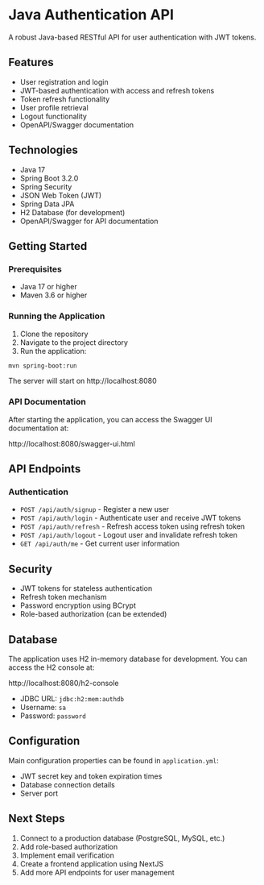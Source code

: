 # Java Authentication API

A robust Java-based RESTful API for user authentication with JWT tokens.

## Features

- User registration and login
- JWT-based authentication with access and refresh tokens
- Token refresh functionality
- User profile retrieval
- Logout functionality
- OpenAPI/Swagger documentation

## Technologies

- Java 17
- Spring Boot 3.2.0
- Spring Security
- JSON Web Token (JWT)
- Spring Data JPA
- H2 Database (for development)
- OpenAPI/Swagger for API documentation

## Getting Started

### Prerequisites

- Java 17 or higher
- Maven 3.6 or higher

### Running the Application

1. Clone the repository
2. Navigate to the project directory
3. Run the application:

```bash
mvn spring-boot:run
```

The server will start on http://localhost:8080

### API Documentation

After starting the application, you can access the Swagger UI documentation at:

http://localhost:8080/swagger-ui.html

## API Endpoints

### Authentication

- `POST /api/auth/signup` - Register a new user
- `POST /api/auth/login` - Authenticate user and receive JWT tokens
- `POST /api/auth/refresh` - Refresh access token using refresh token
- `POST /api/auth/logout` - Logout user and invalidate refresh token
- `GET /api/auth/me` - Get current user information

## Security

- JWT tokens for stateless authentication
- Refresh token mechanism
- Password encryption using BCrypt
- Role-based authorization (can be extended)

## Database

The application uses H2 in-memory database for development. You can access the H2 console at:

http://localhost:8080/h2-console

- JDBC URL: `jdbc:h2:mem:authdb`
- Username: `sa`
- Password: `password`

## Configuration

Main configuration properties can be found in `application.yml`:

- JWT secret key and token expiration times
- Database connection details
- Server port

## Next Steps

1. Connect to a production database (PostgreSQL, MySQL, etc.)
2. Add role-based authorization
3. Implement email verification
4. Create a frontend application using NextJS
5. Add more API endpoints for user management